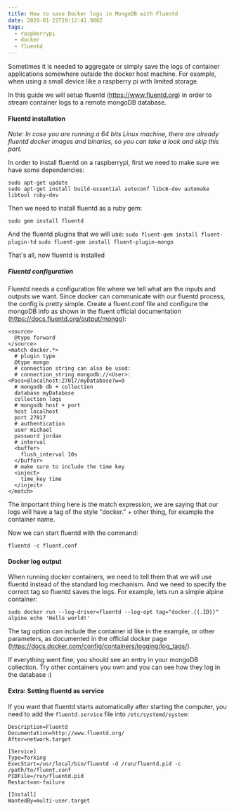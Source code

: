 ```yaml
---
title: How to save Docker logs in MongoDB with Fluentd
date: 2020-01-22T19:12:41.988Z
tags:
  - raspberrypi
  - docker
  - fluentd
---
```

Sometimes it is needed to aggregate or simply save the logs of container applications somewhere outside the docker host machine. For example, when using a small device like a raspberry pi with limited storage.

In this guide we will setup fluentd (https://www.fluentd.org) in order to stream container logs to a remote mongoDB database.

#### Fluentd installation

*Note: In case you are running a 64 bits Linux machine, there are already fluentd docker images and binaries, so you can take a look and skip this part.*

In order to install fluentd on a raspberrypi, first we need to make sure we have some dependencies:
```
sudo apt-get update
sudo apt-get install build-essential autoconf libc6-dev automake libtool ruby-dev
```

Then we need to install fluentd as a ruby gem:
```
sudo gem install fluentd
```

And the fluentd plugins that we will use:
```sudo fluent-gem install fluent-plugin-td```
```sudo fluent-gem install fluent-plugin-mongo```

That's all, now fluentd is installed

##### Fluentd configuration
Fluentd needs a configuration file where we tell what are the inputs and outputs we want. Since docker can communicate with our fluentd process, the config is pretty simple.
Create a fluent.conf file and configure the mongoDB info as shown in the fluent official documentation (https://docs.fluentd.org/output/mongo):
```
<source>
  @type forward
</source>
<match docker.*>
  # plugin type
  @type mongo
  # connection string can also be used: 
  # connection_string mongodb://<User>:<Pass>@localhost:27017/myDatabase?w=0
  # mongodb db + collection
  database myDatabase
  collection logs
  # mongodb host + port
  host localhost
  port 27017
  # authentication
  user michael
  password jordan
  # interval
  <buffer>
    flush_interval 10s
  </buffer>
  # make sure to include the time key
  <inject>
    time_key time
  </inject>
</match>
```
The important thing here is the match expression, we are saying that our logs will have a tag of the style "docker." + other thing, for example the container name.

Now we can start fluentd with the command:
```
fluentd -c fluent.conf
```

#### Docker log output
When running docker containers, we need to tell them that we will use fluentd instead of the standard log mechanism. And we need to specify the correct tag so fluentd saves the logs. For example, lets run a simple alpine container:
```
sudo docker run --log-driver=fluentd --log-opt tag="docker.{{.ID}}" alpine echo﻿ 'Hello world!'
```
The tag option can include the container id like in the example, or other parameters, as documented in the official docker page (https://docs.docker.com/config/containers/logging/log_tags/). 

If everything went fine, you should see an entry in your mongoDB collection. Try other containers you own and you can see how they log in the database :)


#### Extra: Setting fluentd as service
If you want that fluentd starts automatically after starting the computer, you need to add the `fluentd.service` file into `/etc/systemd/system`:
```
Description=Fluentd
Documentation=http://www.fluentd.org/
After=network.target

[Service]
Type=forking
ExecStart=/usr/local/bin/fluentd -d /run/fluentd.pid -c /path/to/fluent.conf
PIDFile=/run/fluentd.pid
Restart=on-failure

[Install]
WantedBy=multi-user.target
```
